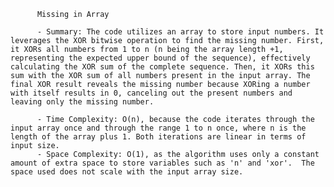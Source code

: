 
          Missing in Array

          - Summary: The code utilizes an array to store input numbers. It leverages the XOR bitwise operation to find the missing number. First, it XORs all numbers from 1 to n (n being the array length +1, representing the expected upper bound of the sequence), effectively calculating the XOR sum of the complete sequence. Then, it XORs this sum with the XOR sum of all numbers present in the input array. The final XOR result reveals the missing number because XORing a number with itself results in 0, canceling out the present numbers and leaving only the missing number.

          - Time Complexity: O(n), because the code iterates through the input array once and through the range 1 to n once, where n is the length of the array plus 1. Both iterations are linear in terms of input size.
          - Space Complexity: O(1), as the algorithm uses only a constant amount of extra space to store variables such as 'n' and 'xor'.  The space used does not scale with the input array size.
          